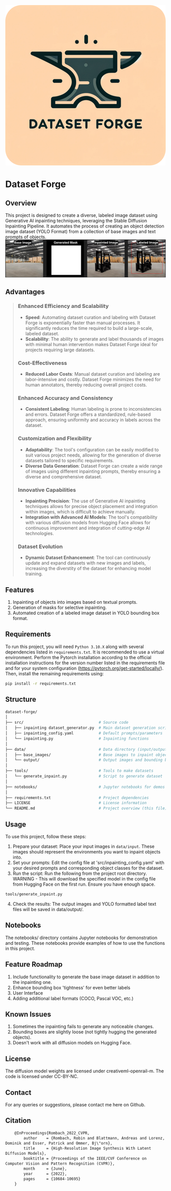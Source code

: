 
![data-forge-logo](/static/logo_round.png)

# Dataset Forge
## Overview
This project is designed to create a diverse, labeled image dataset using Generative AI inpainting techniques, leveraging the Stable Diffusion Inpainting Pipeline. It automates the process of creating an object detection image dataset (YOLO Format) from a collection of base images and text prompts of objects.
![example_outputs](/static/example_output_pic_labeled.png)

## Advantages
> ### Enhanced Efficiency and Scalability
> - **Speed**: Automating dataset curation and labeling with Dataset Forge is exponentially faster than manual processes. It significantly reduces the time required to build a large-scale, labeled dataset.
> - **Scalability**: The ability to generate and label thousands of images with minimal human intervention makes Dataset Forge ideal for projects requiring large datasets.
> 
> ### Cost-Effectiveness
> - **Reduced Labor Costs**:  Manual dataset curation and labeling are labor-intensive and costly. Dataset Forge minimizes the need for human annotators, thereby reducing overall project costs.
> 
> ### Enhanced Accuracy and Consistency
> - **Consistent Labeling**: Human labeling is prone to inconsistencies and errors. Dataset Forge offers a standardized, rule-based approach, ensuring uniformity and accuracy in labels across the dataset.
> 
> ### Customization and Flexibility
> - **Adaptability**: The tool's configuration can be easily modified to suit various project needs, allowing for the generation of diverse datasets tailored to specific requirements.
> - **Diverse Data Generation**: Dataset Forge can create a wide range of images using different inpainting prompts, thereby ensuring a diverse and comprehensive dataset.
> 
> ### Innovative Capabilities
> - **Inpainting Precision**: The use of Generative AI inpainting techniques allows for precise object placement and integration within images, which is difficult to achieve manually.
> - **Integration with Advanced AI Models**: The tool's compatibility with various diffusion models from Hugging Face allows for continuous improvement and integration of cutting-edge AI technologies.
>   
> ### Dataset Evolution
> - **Dynamic Dataset Enhancement**: The tool can continuously update and expand datasets with new images and labels, increasing the diverstity of the dataset for enhancing model training.

## Features
1. Inpainting of objects into images based on textual prompts.
2. Generation of masks for selective inpainting.
3. Automated creation of a labeled image dataset in YOLO bounding box format.

## Requirements
To run this project, you will need `Python 3.10.X` along with several dependencies listed in `requirements.txt`. It is recommended to use a virtual environment. Perform the Pytorch installation according to the official installation instructions for the version number listed in the requirements file and for your system configuration (https://pytorch.org/get-started/locally/). Then, install the remaining requirements using:

```bash
pip install -r requirements.txt
```

## Structure
```bash
dataset-forge/
│
├── src/                                 # Source code
│   ├── inpainting dataset_generator.py  # Main dataset generation script
│   ├── inpainting_config.yaml           # Default prompts/parameters 
│   └── inpainting.py                    # Inpainting functions
│
├── data/                                # Data directory (input/output)
│   ├── base_images/                     # Base images to inpaint objects into
│   └── output/                          # Output images and bounding box files
│
├── tools/                               # Tools to make datasets            
│   └── generate_inpaint.py              # Script to generate dataset
│
├── notebooks/                           # Jupyter notebooks for demos
│
├── requirements.txt                     # Project dependencies
├── LICENSE                              # License information
└── README.md                            # Project overview (this file)
```

## Usage
To use this project, follow these steps:

1. Prepare your dataset: Place your input images in `data/input`. These images should represent the environments you want to inpaint objects into.
2. Set your prompts: Edit the config file at 'src/inpainting_config.yaml' with your desired prompts and corresponding object classes for the dataset.
3. Run the script: Run the following from the project root directory. WARNING - This will download the specified model in the config file from Hugging Face on the first run. Ensure you have enough space.
```bash
tools/generate_inpaint.py
```
4. Check the results: The output images and YOLO formatted label text files will be saved in data/output/.

## Notebooks
The notebooks/ directory contains Jupyter notebooks for demonstration and testing. These notebooks provide examples of how to use the functions in this project.

## Feature Roadmap
1. Include functionality to generate the base image dataset in addition to the inpainting one.
2. Enhance bounding box 'tightness' for even better labels
3. User Interface
4. Adding additional label formats (COCO, Pascal VOC, etc.)

## Known Issues
1. Sometimes the inpainting fails to generate any noticeable changes.
2. Bounding boxes are slightly loose (not tightly hugging the generated objects).
3. Doesn't work with all diffusion models on Hugging Face.

## License
The diffusion model weights are licensed under creativeml-openrail-m. 
The code is licensed under CC-BY-NC.

## Contact
For any queries or suggestions, please contact me here on Github.

## Citation
```
    @InProceedings{Rombach_2022_CVPR,
        author    = {Rombach, Robin and Blattmann, Andreas and Lorenz, Dominik and Esser, Patrick and Ommer, Bj\"orn},
        title     = {High-Resolution Image Synthesis With Latent Diffusion Models},
        booktitle = {Proceedings of the IEEE/CVF Conference on Computer Vision and Pattern Recognition (CVPR)},
        month     = {June},
        year      = {2022},
        pages     = {10684-10695}
    }
```
